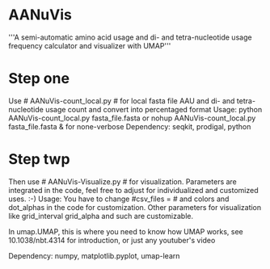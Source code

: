 # AANuVis
'''A semi-automatic amino acid usage and di- and tetra-nucleotide usage frequency calculator and visualizer with UMAP'''

# Step one
Use # AANuVis-count_local.py # for local fasta file AAU and di- and tetra-nucleotide usage count and convert into percentaged format
  Usage: python AANuVis-count_local.py fasta_file.fasta or nohup AANuVis-count_local.py fasta_file.fasta & for none-verbose
  Dependency: seqkit, prodigal, python

# Step twp
Then use # AANuVis-Visualize.py # for visualization. Parameters are integrated in the code, feel free to adjust for individualized and customized uses. :-)  Usage: You have to change #csv_files = # and colors and dot_alphas in the code for customization.   Other parameters for visualization like grid_interval grid_alpha and such are customizable.

  In umap.UMAP, this is where you need to know how UMAP works, see 10.1038/nbt.4314 for introduction, or just any youtuber's video

  Dependency: numpy, matplotlib.pyplot, umap-learn
